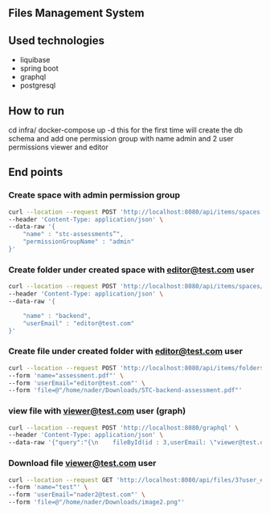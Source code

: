 Files Management System 
----------------------------------------------------------------
## Used technologies 
- liquibase
- spring boot 
- graphql 
- postgresql 

## How to run 
cd infra/
docker-compose up -d
this for the first time will create the db schema and add one permission group with name admin
and 2 user permissions viewer and editor

## End points 

### Create space with admin permission group 

```bash
curl --location --request POST 'http://localhost:8080/api/items/spaces' \
--header 'Content-Type: application/json' \
--data-raw '{
    "name" : "stc-assessments”",
    "permissionGroupName" : "admin"
}'
```

### Create folder under created space with editor@test.com user

```bash
curl --location --request POST 'http://localhost:8080/api/items/spaces/1/folders' \
--header 'Content-Type: application/json' \
--data-raw '{

    "name" : "backend",
    "userEmail" : "editor@test.com"
}'
```

### Create file under created folder with editor@test.com user

```bash
curl --location --request POST 'http://localhost:8080/api/items/folders/2/files' \
--form 'name="assessment.pdf"' \
--form 'userEmail="editor@test.com"' \
--form 'file=@"/home/nader/Downloads/STC-backend-assessment.pdf"'
```

### view file with viewer@test.com user (graph)

```bash
curl --location --request POST 'http://localhost:8080/graphql' \
--header 'Content-Type: application/json' \
--data-raw '{"query":"{\n    fileById(id : 3,userEmail: \"viewer@test.com\") {\n        id,\n        name,\n        type,\n        parent  {\n            id,\n            name,\n            type,\n            parent  {\n                    id,\n                    name,\n                    type,\n                }\n        }\n        file {\n            extension\n        },\n    \n    }\n\n}","variables":{}}'
```

### Download file viewer@test.com user

```bash
curl --location --request GET 'http://localhost:8080/api/files/3?user_email=viewer@test.com' \
--form 'name="test"' \
--form 'userEmail="nader2@test.com"' \
--form 'file=@"/home/nader/Downloads/image2.png"'
```